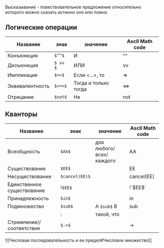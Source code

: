 Высказывание  - повествовательное предложение относительно которого можно сказать истинно оно или ложно

## Логические операции
|Название|знак|значение|AscII Math code|
|------|-----|------|---|
|Конъюнкция |`$^^$`| И |^^|
|Дизъюнкция |`$ vv $`|  ИЛИ|vv|
|Импликация | `$=>$` | Если <...>, то|=>|
|Эквивалентность | `$<=>$`| Тогда и только тогда|<=>|
|Отрицание |`$not$`|Не|not|

## Кванторы
|Название|знак|значение|AscII Math code|
|------|-----|------|---|
|Всеобщность |`$AA$`| для любого/всех/каждого |AA|
| Существование | `$EE$` |  | EE |
| Несуществование | `$cancel(EE)$` |  | cancel(EE) |
| Единственное существование | !`$EE$` |  | !\`\$EE\$\` |
| Принадлежность | `$in$`||in|
| Подмножество |`$sub$`|A `$sub$` B|sub|
||:|такой, что||
|Стремление//соответствие|`$->$`||->|



![[Числовая последовательность и ее предел#Числовое множество]]


